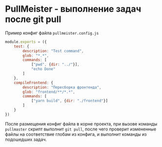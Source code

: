 # PullMeister - выполнение задач после git pull

Пример конфиг файла `pullmeister.config.js`
```js
module.exports = ({
    test: {
        description: "Test command",
        glob: "*.*",
        commands: [
            ["pwd", {dir: "../"}],
            "echo Done"
        ]
    },
    compileFrontend: {
        description: "Пересборка фронтенда",
        glob: "frontend/**/*.*",
        commands: [
            ["yarn build", {dir: "./frontend"}]
        ]
    }
})
```

После размещения конфиг файла в корне проекта, при вызове команды `pullmaster` скрипт выполнит `git pull`,
после чего проверит измененные файлы на соответствие глобам из конфига, и выполнит команды из подошедших задач.